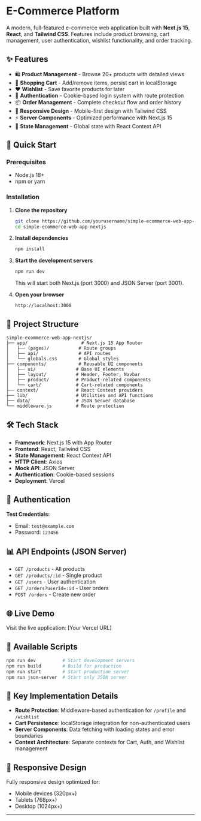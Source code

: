 # E-Commerce Platform

A modern, full-featured e-commerce web application built with **Next.js 15**, **React**, and **Tailwind CSS**. Features include product browsing, cart management, user authentication, wishlist functionality, and order tracking.

## ✨ Features

- 🛍️ **Product Management** - Browse 20+ products with detailed views
- 🛒 **Shopping Cart** - Add/remove items, persist cart in localStorage
- ❤️ **Wishlist** - Save favorite products for later
- 🔐 **Authentication** - Cookie-based login system with route protection
- 📦 **Order Management** - Complete checkout flow and order history
- 📱 **Responsive Design** - Mobile-first design with Tailwind CSS
- ⚡ **Server Components** - Optimized performance with Next.js 15
- 🔄 **State Management** - Global state with React Context API

## 🚀 Quick Start

### Prerequisites
- Node.js 18+
- npm or yarn

### Installation

1. **Clone the repository**
   ```bash
   git clone https://github.com/yourusername/simple-ecommerce-web-app-nextjs.git
   cd simple-ecommerce-web-app-nextjs
   ```

2. **Install dependencies**
   ```bash
   npm install
   ```

3. **Start the development servers**
   ```bash
   npm run dev
   ```
   This will start both Next.js (port 3000) and JSON Server (port 3001).

4. **Open your browser**
   ```
   http://localhost:3000
   ```

## 📁 Project Structure

```
simple-ecommerce-web-app-nextjs/
├── app/                    # Next.js 15 App Router
│   ├── (pages)/           # Route groups
│   ├── api/               # API routes
│   └── globals.css        # Global styles
├── components/            # Reusable UI components
│   ├── ui/               # Base UI elements
│   ├── layout/           # Header, Footer, Navbar
│   ├── product/          # Product-related components
│   └── cart/             # Cart-related components
├── context/              # React Context providers
├── lib/                  # Utilities and API functions
├── data/                 # JSON Server database
└── middleware.js         # Route protection
```

## 🛠️ Tech Stack

- **Framework**: Next.js 15 with App Router
- **Frontend**: React, Tailwind CSS
- **State Management**: React Context API
- **HTTP Client**: Axios
- **Mock API**: JSON Server
- **Authentication**: Cookie-based sessions
- **Deployment**: Vercel

## 🔐 Authentication

**Test Credentials:**
- Email: `test@example.com`
- Password: `123456`

## 📊 API Endpoints (JSON Server)

- `GET /products` - All products
- `GET /products/:id` - Single product
- `GET /users` - User authentication
- `GET /orders?userId=:id` - User orders
- `POST /orders` - Create new order

## 🌐 Live Demo

Visit the live application: [Your Vercel URL]

## 📝 Available Scripts

```bash
npm run dev          # Start development servers
npm run build        # Build for production
npm run start        # Start production server
npm run json-server  # Start only JSON server
```

## 🎯 Key Implementation Details

- **Route Protection**: Middleware-based authentication for `/profile` and `/wishlist`
- **Cart Persistence**: localStorage integration for non-authenticated users
- **Server Components**: Data fetching with loading states and error boundaries
- **Context Architecture**: Separate contexts for Cart, Auth, and Wishlist management

## 📱 Responsive Design

Fully responsive design optimized for:
- Mobile devices (320px+)
- Tablets (768px+)
- Desktop (1024px+)

---